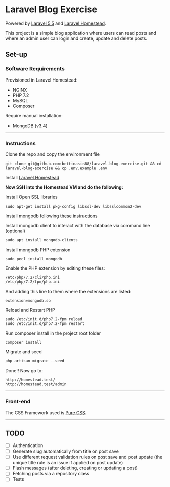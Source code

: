 # Laravel Blog Exercise

Powered by [Laravel 5.5](https://laravel.com/docs/5.5) and [Laravel Homestead](https://laravel.com/docs/5.5/homestead).

This project is a simple blog application where users can read posts and where an admin user can login and create, update and delete posts.

## Set-up

### Software Requirements

Provisioned in Laravel Homestead:
- NGINX
- PHP 7.2
- MySQL
- Composer

Require manual installation:
- MongoDB (v3.4)

---

### Instructions

Clone the repo and copy the environment file
```
git clone git@github.com:bettinasir88/laravel-blog-exercise.git && cd laravel-blog-exercise && cp .env.example .env
```

Install [Laravel Homestead](https://laravel.com/docs/5.5/homestead)

__Now SSH into the Homestead VM and do the following:__

Install Open SSL libraries
```
sudo apt-get install pkg-config libssl-dev libsslcommon2-dev
```

Install mongodb following [these instructions](https://www.digitalocean.com/community/tutorials/how-to-install-mongodb-on-ubuntu-16-04)

Install mongodb client to interact with the database via command line (optional)
```
sudo apt install mongodb-clients
```

Install mongodb PHP extension
```
sudo pecl install mongodb
```

Enable the PHP extension by editing these files:
```
/etc/php/7.2/cli/php.ini
/etc/php/7.2/fpm/php.ini
```

And adding this line to them where the extensions are listed:
```
extension=mongodb.so
```

Reload and Restart PHP
```
sudo /etc/init.d/php7.2-fpm reload
sudo /etc/init.d/php7.2-fpm restart
```

Run composer install in the project root folder
```
composer install
```

Migrate and seed
```
php artisan migrate --seed
```

Done!! Now go to:
```
http://homestead.test/
http://homestead.test/admin
```

---

### Front-end

The CSS Framework used is [Pure CSS](https://purecss.io)

---

## TODO

- [ ] Authentication
- [ ] Generate slug automatically from title on post save
- [ ] Use different request validation rules on post save and post update (the unique title rule is an issue if applied on post update)
- [ ] Flash messages (after deleting, creating or updating a post)
- [ ] Fetching posts via a repository class
- [ ] Tests